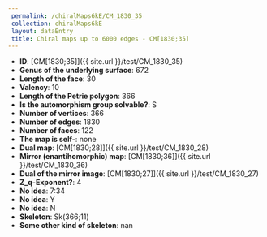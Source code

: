 ```yaml
--- 
 permalink: /chiralMaps6kE/CM_1830_35 
 collection: chiralMaps6kE
 layout: dataEntry
 title: Chiral maps up to 6000 edges - CM[1830;35]
---
```


- **ID**: [CM[1830;35]]({{ site.url }}/test/CM_1830_35)
- **Genus of the underlying surface**: 672
- **Length of the face**: 30
- **Valency**: 10
- **Length of the Petrie polygon**: 366
- **Is the automorphism group solvable?**: S
- **Number of vertices**: 366
- **Number of edges**: 1830
- **Number of faces**: 122
- **The map is self-**: none
- **Dual map**: [CM[1830;28]]({{ site.url }}/test/CM_1830_28)
- **Mirror (enantihomorphic) map**: [CM[1830;36]]({{ site.url }}/test/CM_1830_36)
- **Dual of the mirror image**: [CM[1830;27]]({{ site.url }}/test/CM_1830_27)
- **Z_q-Exponent?**: 4
- **No idea**:  7:34
- **No idea**: Y
- **No idea**: N
- **Skeleton**: Sk(366;11)
- **Some other kind of skeleton**: nan
